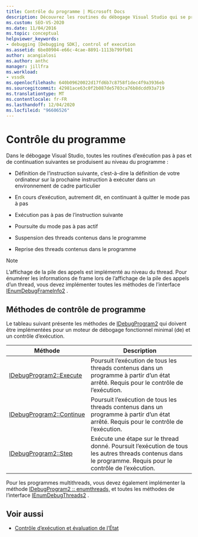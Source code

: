 ```yaml
---
title: Contrôle du programme | Microsoft Docs
description: Découvrez les routines du débogage Visual Studio qui se produisent au niveau du programme, telles que l’exécution, l’exécution pas à pas, la poursuite et la suspension/reprise de threads.
ms.custom: SEO-VS-2020
ms.date: 11/04/2016
ms.topic: conceptual
helpviewer_keywords:
- debugging [Debugging SDK], control of execution
ms.assetid: 6be80904-e66c-4cae-8891-1113b799fb01
author: acangialosi
ms.author: anthc
manager: jillfra
ms.workload:
- vssdk
ms.openlocfilehash: 640b09620022d17fd6b7c8758f1dec4f9a3936eb
ms.sourcegitcommit: 42981ace63c0f2b087de5703ca76b8dcdd93a719
ms.translationtype: MT
ms.contentlocale: fr-FR
ms.lasthandoff: 12/04/2020
ms.locfileid: "96606526"
---
```

# <a name="program-control"></a>Contrôle du programme
Dans le débogage Visual Studio, toutes les routines d’exécution pas à pas et de continuation suivantes se produisent au niveau du programme :

- Définition de l’instruction suivante, c’est-à-dire la définition de votre ordinateur sur la prochaine instruction à exécuter dans un environnement de cadre particulier

- En cours d’exécution, autrement dit, en continuant à quitter le mode pas à pas

- Exécution pas à pas de l’instruction suivante

- Poursuite du mode pas à pas actif

- Suspension des threads contenus dans le programme

- Reprise des threads contenus dans le programme

> [!NOTE]
> L’affichage de la pile des appels est implémenté au niveau du thread. Pour énumérer les informations de frame lors de l’affichage de la pile des appels d’un thread, vous devez implémenter toutes les méthodes de l’interface [IEnumDebugFrameInfo2](../../extensibility/debugger/reference/ienumdebugframeinfo2.md) .

## <a name="methods-of-program-control"></a>Méthodes de contrôle de programme
 Le tableau suivant présente les méthodes de [IDebugProgram2](../../extensibility/debugger/reference/idebugprogram2.md) qui doivent être implémentées pour un moteur de débogage fonctionnel minimal (de) et un contrôle d’exécution.

|Méthode|Description|
|------------|-----------------|
|[IDebugProgram2::Execute](../../extensibility/debugger/reference/idebugprogram2-execute.md)|Poursuit l’exécution de tous les threads contenus dans un programme à partir d’un état arrêté. Requis pour le contrôle de l’exécution.|
|[IDebugProgram2::Continue](../../extensibility/debugger/reference/idebugprogram2-continue.md)|Poursuit l’exécution de tous les threads contenus dans un programme à partir d’un état arrêté. Requis pour le contrôle de l’exécution.|
|[IDebugProgram2::Step](../../extensibility/debugger/reference/idebugprogram2-step.md)|Exécute une étape sur le thread donné. Poursuit l’exécution de tous les autres threads contenus dans le programme. Requis pour le contrôle de l’exécution.|

 Pour les programmes multithreads, vous devez également implémenter la méthode [IDebugProgram2 :: enumthreads,](../../extensibility/debugger/reference/idebugprogram2-enumthreads.md) et toutes les méthodes de l’interface [IEnumDebugThreads2](../../extensibility/debugger/reference/ienumdebugthreads2.md) .

## <a name="see-also"></a>Voir aussi
- [Contrôle d’exécution et évaluation de l’État](../../extensibility/debugger/execution-control-and-state-evaluation.md)
